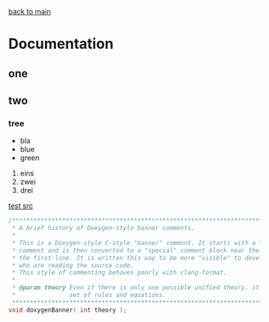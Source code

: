 [back to main](../README.md)

# Documentation

## one

## two

### tree
- bla
- blue
- green

1. eins
2. zwei
3. drei

[test src](../src/doxy.cpp)

```cpp
/***************************************************************************//**
 * A brief history of Doxygen-style banner comments.
 *
 * This is a Doxygen-style C-style "banner" comment. It starts with a "normal"
 * comment and is then converted to a "special" comment block near the end of
 * the first line. It is written this way to be more "visible" to developers
 * who are reading the source code.
 * This style of commenting behaves poorly with clang-format.
 *
 * @param theory Even if there is only one possible unified theory. it is just a
 *               set of rules and equations.
 ******************************************************************************/
void doxygenBanner( int theory );
```
